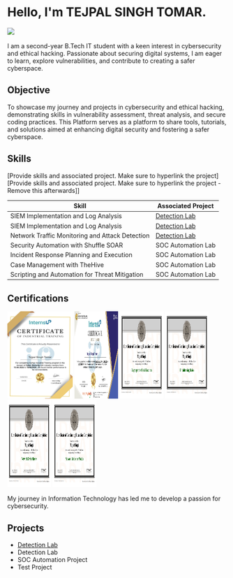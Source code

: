# Hello, I'm TEJPAL SINGH TOMAR.
<a href="https://www.linkedin.com/in/tejpal-singh-7b4439316/"><img src="https://img.shields.io/badge/-LinkedIn-0072b1?&style=for-the-badge&logo=linkedin&logoColor=white" /></a>


I am a second-year B.Tech IT student with a keen interest in cybersecurity and ethical hacking. Passionate about securing digital systems, I am eager to learn, explore vulnerabilities, and contribute to creating a safer cyberspace.

## Objective
To showcase my journey and projects in cybersecurity and ethical hacking, demonstrating skills in vulnerability assessment, threat analysis, and secure coding practices. This Platform serves as a platform to share tools, tutorials, and solutions aimed at enhancing digital security and fostering a safer cyberspace.

## Skills
[Provide skills and associated project. Make sure to hyperlink the project]
[Provide skills and associated project. Make sure to hyperlink the project - Remove this afterwards]]

| Skill                                         | Associated Project         |
|-----------------------------------------------|----------------------------|
| SIEM Implementation and Log Analysis          | <a href="https://github.com/Test-MyDFIR/Detection-Lab/tree/main">Detection Lab</a>|
| SIEM Implementation and Log Analysis          | <a href="https://google.com">Detection Lab</a>|
| Network Traffic Monitoring and Attack Detection | <a href="https://google.com">Detection Lab</a>|
| Security Automation with Shuffle SOAR         | SOC Automation Lab|
| Incident Response Planning and Execution      | SOC Automation Lab|
| Case Management with TheHive                  | SOC Automation Lab|
| Scripting and Automation for Threat Mitigation | SOC Automation Lab|

## Certifications
<div>
<img src="Industrial Training Certificate (Tejpal Singh Tomar )_page-0001.jpg" height = "200" width = "150"/>
<img src="Internship Completion Certificate (Tejpal Singh Tomar )_page-0001.jpg" height = "200" width = "100"/>
<img src="cybrary-cert-cryptographic-hash-functions_page-0001.jpg" height = "200" width = "100"/>
<img src="cybrary-cert-ip-addressing-basics_page-0001.jpg" height = "200" width = "100"/>
<img src="cybrary-cert-network-device-basics_page-0001.jpg" height = "200" width = "100"/>
<img src="cybrary-cert-network-reference-models_page-0001.jpg" height = "200" width = "100"/>
  
My journey in Information Technology has led me to develop a passion for cybersecurity.
</div>

## Projects
- <a href="https://github.com/Test-MyDFIR/Detection-Lab/tree/main">Detection Lab</a>
- Detection Lab
- SOC Automation Project
- Test Project
